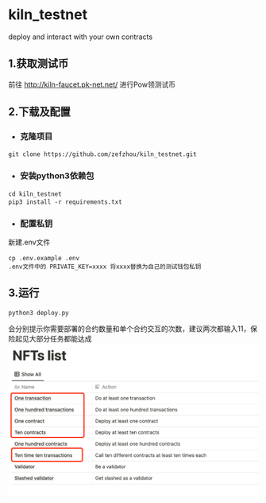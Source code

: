 # kiln_testnet
deploy and interact with your own contracts


## 1.获取测试币
前往 http://kiln-faucet.pk-net.net/ 进行Pow领测试币

## 2.下载及配置
* ###  克隆项目
```
git clone https://github.com/zefzhou/kiln_testnet.git
```
* ### 安装python3依赖包
```
cd kiln_testnet
pip3 install -r requirements.txt
```
* ### 配置私钥
新建.env文件
```
cp .env.example .env
.env文件中的 PRIVATE_KEY=xxxx 将xxxx替换为自己的测试钱包私钥
```

## 3.运行
```
python3 deploy.py
```
会分别提示你需要部署的合约数量和单个合约交互的次数，建议两次都输入11，保险起见大部分任务都能达成
![avatar](./kiln_nft.png)

